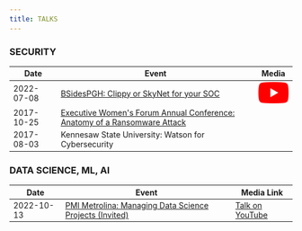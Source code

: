 ```yaml
---
title: TALKS
---
```


### SECURITY
| Date  | Event | Media
| ----- | -------- | ------- |
| 2022-07-08     | [BSidesPGH: Clippy or SkyNet for your SOC](https://bsidespgh2022.sched.com/event/13t4T/clippy-or-skynet-for-your-soc)  | [<img src="https://github.com/cybersnacker/cybersnacker.github.io/blob/test_hugo_website/static/images/youtube_social_icon_red.png">](https://www.youtube.com/watch?v=Z3rMc0N2drc&t=2&ab_channel=SecPgh)
| 2017-10-25 | [Executive Women's Forum Annual Conference: Anatomy of a Ransomware Attack](https://ewf2017.sched.com/event/BcYf/anatomy-of-a-ransomware-attack) |
| 2017-08-03     |  Kennesaw State University: Watson for Cybersecurity |


### DATA SCIENCE, ML, AI
| Date  | Event | Media Link
| ----- | -------- | ------- |
| 2022-10-13   |  [PMI Metrolina: Managing Data Science Projects (Invited)](https://pmi-metrolina.org/calendar?month=9&year=2022)  | [Talk on YouTube](https://www.youtube.com/watch?v=XykfBF46h8s&ab_channel=PMIMetrolina)

